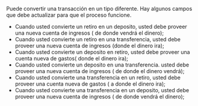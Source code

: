 Puede convertir una transacción en un tipo diferente. Hay algunos campos que debe actualizar para que el proceso funcione.

* Cuando usted convierte un retiro en un deposito, usted debe proveer una nueva cuenta de ingresos ( de donde vendrá el dinero);
* Cuando usted convierte un retiro en una transferencia, usted debe proveer una nueva cuenta de ingresos (donde el dinero ira);
* Cuando usted convierte un deposito en retiro, usted debe proveer una cuenta nueva de gastos( donde el dinero ira);
* Cuando usted convierte un deposito en una transferencia. usted debe proveer una nueva cuenta de ingresos ( de donde el dinero vendrá);
* Cuando usted convierte una transferencia en un retiro, usted debe proveer una cuenta nueva de gastos ( a donde el dinero ira);
* Cuando usted convierte una transferencia en un deposito, usted debe proveer una nueva cuenta de ingresos ( de donde vendrá el dinero);